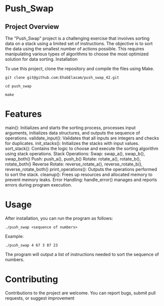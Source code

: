 # Push_Swap
## Project Overview

The "Push_Swap" project is a challenging exercise that involves sorting data on a stack using a limited set of instructions. The objective is to sort the data using the smallest number of actions possible. This requires manipulating various types of algorithms to choose the most optimized solution for data sorting.
Installation

To use this project, clone the repository and compile the files using Make.

    git clone git@github.com:EhabElasam/push_swap_42.git
    
    cd push_swap
    
    make

# Features

main(): Initializes and starts the sorting process, processes input arguments, initializes data structures, and outputs the sequence of operations.
validate_input(): Validates that all inputs are integers and checks for duplicates.
init_stacks(): Initializes the stacks with input values.
sort_stack(): Contains the logic to choose and execute the sorting algorithm using stack operations.
Stack Operations:
    Swap: swap_a(), swap_b(), swap_both()
    Push: push_a(), push_b()
    Rotate: rotate_a(), rotate_b(), rotate_both()
    Reverse Rotate: reverse_rotate_a(), reverse_rotate_b(), reverse_rotate_both()
print_operations(): Outputs the operations performed to sort the stack.
cleanup(): Frees up resources and allocated memory to prevent memory leaks.
Error Handling: handle_error() manages and reports errors during program execution.

# Usage

After installation, you can run the program as follows:

    ./push_swap <sequence of numbers>

Example:

    ./push_swap 4 67 3 87 23

The program will output a list of instructions needed to sort the sequence of numbers.

# Contributing

Contributions to the project are welcome. You can report bugs, submit pull requests, or suggest improvement
